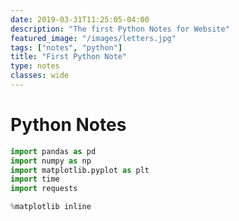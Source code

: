 ```yaml
---
date: 2019-03-31T11:25:05-04:00
description: "The first Python Notes for Website"
featured_image: "/images/letters.jpg"
tags: ["notes", "python"]
title: "First Python Note"
type: notes
classes: wide
---
```



# Python Notes


```python
import pandas as pd
import numpy as np
import matplotlib.pyplot as plt
import time
import requests

%matplotlib inline
```


